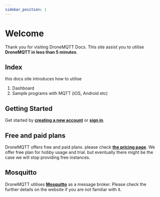```yaml
---
sidebar_position: 1
---
```


# Welcome

Thank you for visiting DroneMQTT Docs.
This site assist you to utilise **DroneMQTT in less than 5 minutes**.

## Index

this docs site introduces how to utilise 

1. Dashboard
2. Sample programs with MQTT (iOS, Android etc)

## Getting Started

Get started by **[creating a new account](https://dronemqtt.com/login)** or **[sign in](https://dronemqtt.com/login)**.

## Free and paid plans

DroneMQTT offers free and paid plans. please check **[the pricing page](https://dronemqtt.com/pricing)**.
We offer free plan for hobby usage and trial. but eventually there might be the case we will stop providing free instances.

## Mosquitto

DroneMQTT utilises **[Mosquitto](https://mosquitto.org/)** as a message broker. Please check the further details on the website if you are not familiar with it.
